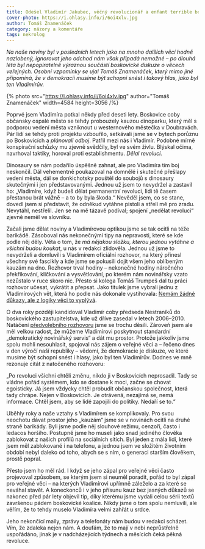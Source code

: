```yaml
---
title: Odešel Vladimír Jakubec, věčný revolucionář a enfant terrible boskovické politiky
cover-photo: https://i.ohlasy.info/i/6oi4xlv.jpg
author: Tomáš Znamenáček
category: názory a komentáře
tags: nekrolog
---
```


*Na naše noviny byl v posledních letech jako na mnoho dalších věcí hodně nazlobený, ignorovat jeho odchod nám však připadá nemožné – po dlouhá léta byl nepopiratelně výraznou součástí boskovické diskuze o věcech veřejných. Osobní vzpomínky se ujal Tomáš Znamenáček, který mimo jiné připomíná, že v demokracii musíme být schopni snést i takový hlas, jako byl ten Vladimírův.*

{% photo src="https://i.ohlasy.info/i/6oi4xlv.jpg" author="Tomáš Znamenáček" width=4584 height=3056 /%}

Poprvé jsem Vladimíra potkal někdy před deseti lety. Boskovice coby občansky ospalé město se tehdy probouzely kauzou dinoparku, který měl s podporou vedení města vzniknout u westernového městečka v Doubravách. Pár lidí se tehdy proti projektu vzbouřilo, setkávali jsme se v bytech porůznu po Boskovicích a *plánovali odboj*. Patřil mezi nás i Vladimír. Podobné mírně konspirační schůzky mu zjevně svědčily, byl ve svém živlu. Blýskal očima, navrhoval taktiky, horoval proti establishmentu. *Dělal revoluci.*

Dinosaury se nám podařilo úspěšně zahnat, ale pro Vladimíra tím boj neskončil. Dál vehementně poukazoval na domnělé i skutečné přešlapy vedení města, dál se donkichotsky pouštěl do soubojů s dinosaury skutečnými i jen představovanými. Jednou už jsem to nevydržel a zastavil ho: „Vladimíre, když budeš dělat permanentní revoluci, lidi tě časem přestanou brát vážně – a to by byla škoda.“ Nevěděl jsem, co se stane, dovedl jsem si představit, že odněkud vytáhne pistoli a střelí mě pro zradu. Nevytáhl, nestřelil. Jen se na mě tázavě podíval; spojení „nedělat revoluci“ zjevně neměl ve slovníku.

Začali jsme dělat noviny a Vladimírovou optikou jsme se tak ocitli na téže barikádě. Zásoboval nás nekonečnými tipy na nepravosti, které se kde podle něj děly. Věta o tom, že *má nějakou složku, kterou jednou vytáhne a všichni budou koukat*, u nás v redakci zlidověla. Jednou už jsme to nevydrželi a domluvili s Vladimírem oficiální rozhovor, na který přinesl všechny své fascikly a kde jsme se pokusili dojít všem jeho oblíbeným kauzám na dno. Rozhovor trval hodiny – nekonečné hodiny náročného překřikování, kličkování a vysvětlování, po kterém nám novinářsky vzato nezůstalo v ruce skoro nic. Přesto si kolega Tomáš Trumpeš dal tu práci rozhovor učesat, vykrátit a přepsat. Jako titulek jsme vybrali jednu z Vladimírových vět, která ho podle nás dokonale vystihovala: [Nemám žádné důkazy, ale z logiky věci to vyplývá](https://ohlasy.info/clanky/2016/06/rozhovor-jakubec.html).

O dva roky později kandidoval Vladimír coby předseda Nestraníků do boskovického zastupitelstva, kde už dříve zasedal v letech 2006–2010. Natáčení [předvolebního rozhovoru](https://www.youtube.com/watch?v=KFcl4XiEN-A) jsme se trochu děsili. Zároveň jsem ale měl velkou radost, že můžeme Vladimírovi poskytnout standardní „demokratický novinářský servis“ a dát mu prostor. Protože jakkoliv jsme spolu mohli nesouhlasit, spojoval nás zájem o veřejné věci a – řečeno dnes v den výročí naší republiky – vědomí, že demokracie je diskuze, ve které musíme být schopni snést i hlasy, jako byl ten Vladimírův. Dodnes ve mně rezonuje citát z natočeného rozhovoru:

„Po revoluci všichni chtěli změnu, nikdo ji v Boskovicích neprosadil. Tady se vládne pořád systémem, kdo se dostane k moci, začne se chovat egoisticky. Já jsem vždycky chtěl probudit občanskou společnost, která tady chrápe. Nejen v Boskovicích. Je otrávená, nezajímá se, nemá informace. Chtěl jsem, aby se lidé zapojili do politiky. Nedaří se to.“

Uběhly roky a naše vztahy s Vladimírem se komplikovaly. Pro svou neochotu dávat prostor jeho „kauzám“ jsme se v novinách ocitli na druhé straně barikády. Byli jsme podle něj slouhové režimu, cenzoři, často i ledacos horšího. Postupně jsme ho museli jako snad jediného člověka zablokovat z našich profilů na sociálních sítích. Byl jeden z mála lidí, které jsem měl zablokované i na telefonu, a jednou jsem ve složitém životním období nebyl daleko od toho, abych se s ním, o generaci starším člověkem, prostě popral.

Přesto jsem ho měl rád. I když se jeho zápal pro veřejné věci často projevoval způsobem, se kterým jsem si neuměl poradit, pořád to byl zápal pro veřejné věci – na kterých Vladimírovi upřímně záleželo a za které se neváhal stavět. A koneckonců i v jeho přísunu kauz bez jasných důkazů se nakonec před pár lety objevil tip, díky kterému jsme vydali celou sérii textů završenou pádem boskovické koalice. Nikdy jsme o tom spolu nemluvili, ale věřím, že to tehdy muselo Vladimíra velmi zahřát u srdce.

Jeho nekončící maily, zprávy a telefonáty nám budou v redakci scházet. Vím, že zdaleka nejen nám. A doufám, že to mají v nebi neprůstřelně uspořádáno, jinak je v nadcházejících týdnech a měsících čeká pěkná revoluce.